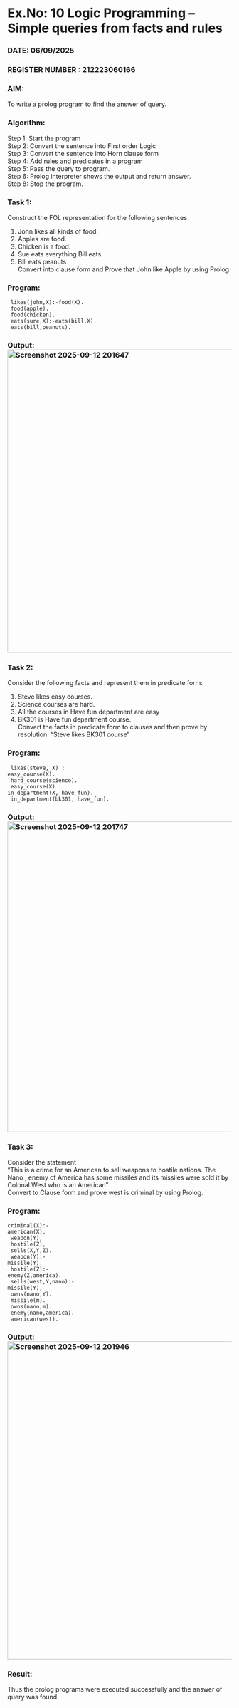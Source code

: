 # Ex.No: 10  Logic Programming –  Simple queries from facts and rules
### DATE: 06/09/2025                                                                           
### REGISTER NUMBER : 212223060166
### AIM: 
To write a prolog program to find the answer of query. 
###  Algorithm:
 Step 1: Start the program <br> 
 Step 2: Convert the sentence into First order Logic  <br> 
 Step 3:  Convert the sentence into Horn clause form  <br> 
 Step 4: Add rules and predicates in a program   <br> 
 Step 5:  Pass the query to program. <br> 
 Step 6: Prolog interpreter shows the output and return answer. <br> 
 Step 8:  Stop the program.
### Task 1:
Construct the FOL representation for the following sentences <br> 
1.	John likes all kinds of food.  <br> 
2.	Apples are food.  <br> 
3.	Chicken is a food.  <br> 
4.	Sue eats everything Bill eats. <br> 
5.	 Bill eats peanuts  <br> 
   Convert into clause form and Prove that John like Apple by using Prolog. <br> 
### Program:
```
 likes(john,X):-food(X).
 food(apple).
 food(chicken).
 eats(sure,X):-eats(bill,X).
 eats(bill,peanuts).
```
### Output:<img width="1436" height="681" alt="Screenshot 2025-09-12 201647" src="https://github.com/user-attachments/assets/bfac2974-9d3d-4c32-b223-81ab2af62a1c" />


### Task 2:
Consider the following facts and represent them in predicate form: <br>              
1.	Steve likes easy courses. <br> 
2.	Science courses are hard. <br> 
3. All the courses in Have fun department are easy <br> 
4. BK301 is Have fun department course.<br> 
Convert the facts in predicate form to clauses and then prove by resolution: “Steve likes BK301 course”<br> 

### Program:
```
 likes(steve, X) :
easy_course(X).
 hard_course(science).
 easy_course(X) :
in_department(X, have_fun).
 in_department(bk301, have_fun).
```
### Output:<img width="1430" height="698" alt="Screenshot 2025-09-12 201747" src="https://github.com/user-attachments/assets/4b742035-3c0f-4b7a-87dd-da4165e9deca" />


### Task 3:
Consider the statement <br> 
“This is a crime for an American to sell weapons to hostile nations. The Nano , enemy of America has some missiles and its missiles were sold it by Colonal West who is an American” <br> 
Convert to Clause form and prove west is criminal by using Prolog.<br> 
### Program:
```
criminal(X):-
american(X),
 weapon(Y),
 hostile(Z),
 sells(X,Y,Z).
 weapon(Y):-
missile(Y).
 hostile(Z):-
enemy(Z,america).
 sells(west,Y,nano):-
missile(Y),
 owns(nano,Y).
 missile(m).
 owns(nano,m).
 enemy(nano,america).
 american(west).
```
### Output:<img width="1420" height="714" alt="Screenshot 2025-09-12 201946" src="https://github.com/user-attachments/assets/b503df81-9b5b-4161-ae26-b824fb1156bc" />


### Result:
Thus the prolog programs were executed successfully and the answer of query was found.
